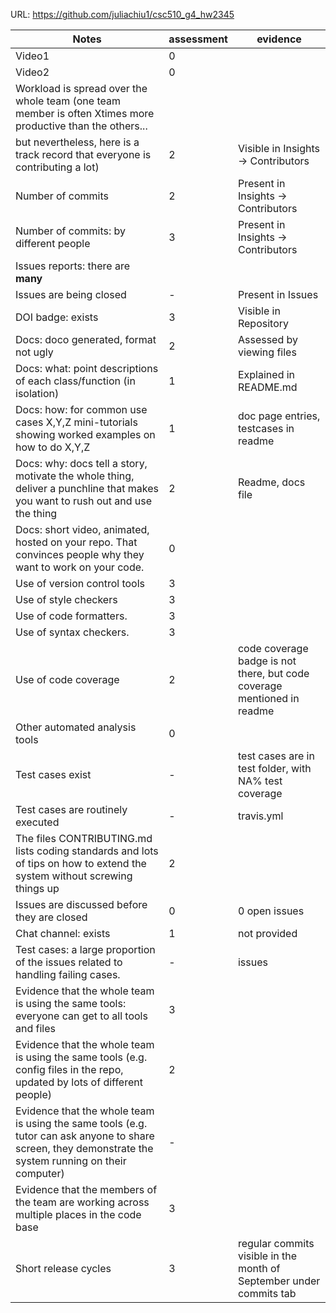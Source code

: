 URL: https://github.com/juliachiu1/csc510_g4_hw2345

|Notes|assessment|evidence|
|-----|---------|----------|
|Video1| 0| |
|Video2| 0| |
|Workload is spread over the whole team (one team member is often Xtimes more productive than the others... 
but nevertheless, here is a track record that everyone is contributing a lot)| 2 | Visible in Insights -> Contributors|
|Number of commits| 2 | Present in Insights -> Contributors|
|Number of commits: by different people| 3 | Present in Insights -> Contributors|
|Issues reports: there are **many**|
|Issues are being closed| - |Present in Issues|
|DOI badge: exists| 3 |Visible in Repository|
|Docs: doco generated, format not ugly | 2 |Assessed by viewing files|
|Docs: what: point descriptions of each class/function (in isolation) | 1 | Explained in README.md|
|Docs: how: for common use cases X,Y,Z mini-tutorials showing worked examples on how to do X,Y,Z| 1 |doc page entries, testcases in readme|
|Docs: why: docs tell a story, motivate the whole thing, deliver a punchline that makes you want to rush out and use the thing| 2 | Readme, docs file|
|Docs: short video, animated, hosted on your repo. That convinces people why they want to work on your code.|  0| |
|Use of version control tools| 3 | |
|Use of style checkers | 3 | |
|Use of code formatters. | 3 ||
|Use of syntax checkers. | 3 ||
|Use of code coverage | 2 | code coverage badge is not there, but code coverage mentioned in readme|
|Other automated analysis tools| 0 ||
|Test cases exist| - |test cases are in test folder, with NA% test coverage|
|Test cases are routinely executed| - |travis.yml|
|The files CONTRIBUTING.md lists coding standards and lots of tips on how to extend the system without screwing things up| 2 | |
|Issues are discussed before they are closed| 0 |0 open issues|
|Chat channel: exists| 1 |not provided|
|Test cases: a large proportion of the issues related to handling failing cases.| - |issues|
|Evidence that the whole team is using the same tools: everyone can get to all tools and files| 3 | |
|Evidence that the whole team is using the same tools (e.g. config files in the repo, updated by lots of different people)| 2 | |
|Evidence that the whole team is using the same tools (e.g. tutor can ask anyone to share screen, they demonstrate the system running on their computer)| - | |
|Evidence that the members of the team are working across multiple places in the code base| 3 | |
|Short release cycles | 3 | regular commits visible in the month of September under commits tab
